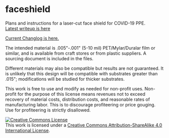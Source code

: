 # faceshield
Plans and instructions for a laser-cut face shield for COVID-19 PPE.<br>
<a rel="Latest writeup is here" href="https://docs.google.com/document/d/1kkmi4AXXiO3MM34HUSQM1HEoQGzZ9lCmX02rIgVbk9Q/edit">Latest writeup is here</a>

<a rel= "Changelog" href="https://docs.google.com/spreadsheets/d/1W2J-ytu9fVvlhKfiAqHdhAEgvUPn8Wbc3KxeLBzUL18/edit#gid=0">Current Changlog is here.</a>

The intended material is .005"-.001" (5-10 mil) PET/Mylar/Duralar film or similar, and is available from craft stores or from plastic suppliers. A sourcing document is included in the files. 

Different materials may also be compatible but results are not guaranteed. It is unlikely that this design will be compatible with substrates greater than .015"; modifications will be studied for thicker substrates. 

This work is free to use and modify as needed for non-profit uses. Non-profit for the purpose of this license means revenues not to exceed recovery of material costs, distribution costs, and reasonable rates of manufacturing labor. This is to discourage profiteering or price gouging. Use for profiteering is strictly disallowed. 

<a rel="license" href="http://creativecommons.org/licenses/by-sa/4.0/"><img alt="Creative Commons License" style="border-width:0" src="https://i.creativecommons.org/l/by-sa/4.0/88x31.png" /></a><br />This work is licensed under a <a rel="license" href="http://creativecommons.org/licenses/by-sa/4.0/">Creative Commons Attribution-ShareAlike 4.0 International License</a>.
